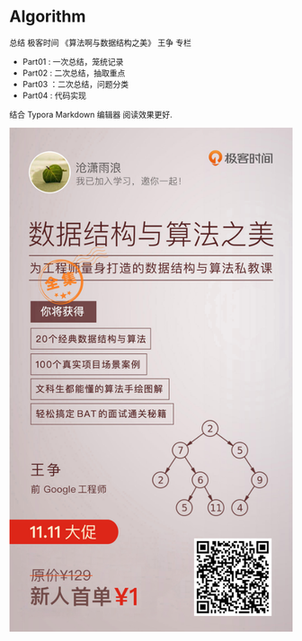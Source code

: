 # Algorithm

总结 极客时间 《算法啊与数据结构之美》 王争  专栏 

- Part01 : 一次总结，笼统记录
- Part02 : 二次总结，抽取重点
- Part03 ：二次总结，问题分类
- Part04 : 代码实现

结合 Typora Markdown 编辑器 阅读效果更好.

![](64.jpg)